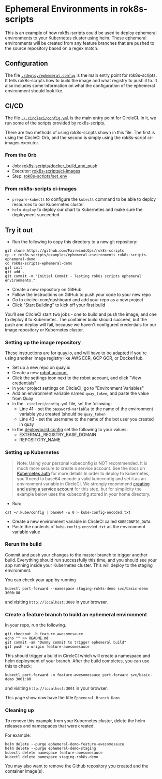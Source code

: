 # Ephemeral Environments in rok8s-scripts

This is an example of how rok8s-scripts could be used to deploy ephemeral environments to your Kubernetes
cluster using helm. These ephemeral environments will be created from any feature branches that are pushed
to the source repository based on a regex match.

## Configuration
The file [`./deploy/ephemeral.config`](./deploy/ephemeral.config) is the main entry point for rok8s-scripts.
It tells rok8s-scripts how to build the image and what registry to push it to. It also includes some information
on what the configuration of the ephemeral environment should look like.

## CI/CD
The file [`./.circleci/config.yml`](./.circleci/config.yml) is the main entry point for CircleCI. In it,
we run some of the scripts provided by rok8s-scripts.

There are two methods of using rok8s-scripts shown in this file. The first is using the CircleCI Orb, and the second
is simply using the rok8s-script ci-images executor.

### From the Orb

* Job: [rok8s-scripts/docker_build_and_push](https://circleci.com/orbs/registry/orb/fairwinds/rok8s-scripts#jobs-docker_build_and_push)
* Executor: [rok8s-scripts/ci-images](https://circleci.com/orbs/registry/orb/fairwinds/rok8s-scripts#executors-ci-images)
* Step: [rok8s-scripts/set_env](https://circleci.com/orbs/registry/orb/fairwinds/rok8s-scripts#commands-set_env)

### From rok8s-scripts ci-images

* `prepare-kubectl` to configure the `kubectl` command to be able to deploy resources to our Kubernetes cluster
* `helm-deploy` to deploy our chart to Kubernetes and make sure the deployment succeeded

## Try it out

* Run the following to copy this directory to a new git repository:
```
git clone https://github.com/FairwindsOps/rok8s-scripts
cp -r rok8s-scripts/examples/ephemeral-environments rok8s-scripts-ephemeral-demo
cd rok8s-scripts-ephemeral-demo
git init
git add .
git commit -m "Initial Commit - Testing rok8s scripts ephemeral environments."
```
* Create a new repository on GitHub
* Follow the instructions on GitHub to push your code to your new repo
* Go to circleci.com/dashboard and add your repo as a new project
* Click "Start Building" to kick off your first build

You'll see CircleCI start two jobs - one to build and push the image, and one to deploy it to Kubernetes. The container build should succeed, but the push and deploy will fail, because we haven't configured credentials for our image repository or Kubernetes cluster.

### Setting up the image repository

These instructions are for quay.io, and will have to be adapted if you're using another image registry like AWS ECR, GCP GCR, or DockerHub.

* Set up a new repo on quay.io
* Create a new [robot account](https://docs.quay.io/glossary/robot-accounts.html)
* Click the settings icon next to the robot account, and click "View credentials"
* In your project settings on CircleCI, go to "Environment Variables"
* Add an environment variable named `quay_token`, and paste the value from Quay
* In the `.circleci/config.yml` file, set the following:
  * Line 41 - set the `password-variable` to the name of the environment variable you created (should be `quay_token`
  * Line 43 - set the username to the name of the bot user you created in quay
* In the [deploy/build.config](deploy/build.config) set the following to your values:
  * EXTERNAL_REGISTRY_BASE_DOMAIN
  * REPOSITORY_NAME

### Setting up Kubernetes

> Note: Using your personal kubeconfig is NOT recommended. It is much more secure
> to create a service account. See the docs on [Kubernetes auth](/docs/kubernetes_auth.md)
> for more details
In order to deploy to Kubernetes, you'll need to base64 encode a valid kubeconfig
and set it as an environment variable in CircleCI. We strongly recommend
[creating and using a service account](/docs/kubernetes_auth.md) for this step, but for simplicity
the example below uses the kubeconfig stored in your home directory.
* Run:
```
cat ~/.kube/config | base64 -w 0 > kube-config-encoded.txt
```
* Create a new environment variable in CircleCI called `KUBECONFIG_DATA`
* Paste the contents of `kube-config-encoded.txt` as the environment variable value

### Rerun the build

Commit and push your changes to the master branch to trigger another build.
Everything should run successfully this time, and you should see your app
running inside your Kubernetes cluster. This will deploy to the staging environment.

You can check your app by running
```
kubectl port-forward --namespace staging-rok8s-demo svc/basic-demo 3000:80
```
and visiting `http://localhost:3000` in your browser.

### Create a feature branch to build an ephemeral environment

In your repo, run the following.

```
git checkout -b feature-awesomesauce
echo "" >> README.md
git commit -am "Dummy commit to trigger ephemeral build"
git push -u origin feature-awesomesauce
```

This should trigger a build in CircleCI which will create a namespace and helm deployment of your branch. After the build completes, you can use this to check:

```
kubectl port-forward -n feature-awesomesauce port-forward svc/basic-demo 3001:80
```
and visiting `http://localhost:3001` in your browser.

This page show now have the title `Ephemeral Branch Demo`

### Cleaning up

To remove this example from your Kubernetes cluster, delete the helm releases and namespaces that were created.

For example:
```
helm delete --purge ephemeral-demo-feature-awesomesauce
helm delete --purge ephemeral-demo-staging
kubectl delete namespace feature-awesomesauce
kubectl delete namespace staging-rok8s-demo
```

You may also want to remove the Github repository you created and the container image(s).
